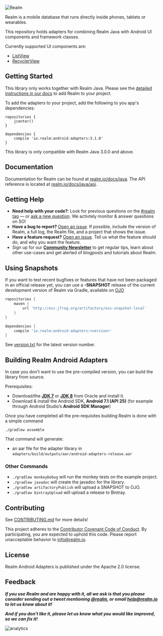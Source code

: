 ![Realm](logo.png)

Realm is a mobile database that runs directly inside phones, tablets or wearables.

This repository holds adapters for combining Realm Java with Android UI components and framework classes.

Currently supported UI components are:

 * [ListView](https://developer.android.com/reference/android/widget/ListView.html)
 * [RecyclerView](https://developer.android.com/reference/android/support/v7/widget/RecyclerView.html)

## Getting Started

This library only works together with Realm Java. Please see the [detailed instructions in our docs](https://realm.io/docs/java/#installation)
to add Realm to your project.

To add the adapters to your project, add the following to you app's dependencies:

```
repositories {
    jcenter()
}

dependencies {
    compile 'io.realm:android-adapters:3.1.0'
}
```

This library is only compatible with Realm Java 3.0.0 and above.

## Documentation

Documentation for Realm can be found at [realm.io/docs/java](https://realm.io/docs/java).
The API reference is located at [realm.io/docs/java/api](https://realm.io/docs/java/api).

## Getting Help

- **Need help with your code?**: Look for previous questions on the [#realm tag](https://stackoverflow.com/questions/tagged/realm?sort=newest) — or [ask a new question](http://stackoverflow.com/questions/ask?tags=realm). We activtely monitor & answer questions on SO!
- **Have a bug to report?** [Open an issue](https://github.com/realm/realm-android-adapters/issues/new). If possible, include the version of Realm, a full log, the Realm file, and a project that shows the issue.
- **Have a feature request?** [Open an issue](https://github.com/realm/realm-android-adapters/issues/new). Tell us what the feature should do, and why you want the feature.
- Sign up for our [**Community Newsletter**](http://eepurl.com/VEKCn) to get regular tips, learn about other use-cases and get alerted of blogposts and tutorials about Realm.

## Using Snapshots

If you want to test recent bugfixes or features that have not been packaged in an official release yet, you can use a **-SNAPSHOT** release of the current development version of Realm via Gradle, available on [OJO](http://oss.jfrog.org/oss-snapshot-local/io/realm/realm-android/)

```gradle
repositories {
    maven {
        url 'http://oss.jfrog.org/artifactory/oss-snapshot-local'
    }
}

dependencies {
    compile 'io.realm:android-adapters:<version>'
}
```

See [version.txt](version.txt) for the latest version number.

## Building Realm Android Adapters

In case you don't want to use the pre-compiled version, you can build the library from source.

Prerequisites:

 * Download/the [**JDK 7**](http://www.oracle.com/technetwork/java/javase/downloads/jdk7-downloads-1880260.html) or [**JDK 8**](http://www.oracle.com/technetwork/java/javase/downloads/jdk8-downloads-2133151.html) from Oracle and install it.
 * Download & install the Android SDK, **Android 7.1 (API 25)** (for example through Android Studio’s **Android SDK Manager**)

Once you have completed all the pre-requisites building Realm is done with a simple command

```
./gradlew assemble
```

That command will generate:

 * an aar file for the adapter library in `adapters/build/outputs/aar/android-adapters-release.aar`

### Other Commands

 * `./gradlew monkeyDebug` will run the monkey tests on the example project.
 * `./gradlew javadoc` will create the javadoc for the library.
 * `./gradlew artifactoryPublish` will upload a SNAPSHOT to OJO.
 * `./gradlew bintrayUpload` will upload a release to Bintray.

## Contributing

See [CONTRIBUTING.md](CONTRIBUTING.md) for more details!

This project adheres to the [Contributor Covenant Code of Conduct](https://realm.io/conduct).
By participating, you are expected to uphold this code. Please report
unacceptable behavior to [info@realm.io](mailto:info@realm.io).

## License

Realm Android Adapters is published under the Apache 2.0 license.

## Feedback

**_If you use Realm and are happy with it, all we ask is that you please consider sending out a tweet mentioning [@realm](http://twitter.com/realm), or email [help@realm.io](mailto:help@realm.io) to let us know about it!_**

**_And if you don't like it, please let us know what you would like improved, so we can fix it!_**

![analytics](https://ga-beacon.appspot.com/UA-50247013-2/realm-android-adapters/README?pixel)
